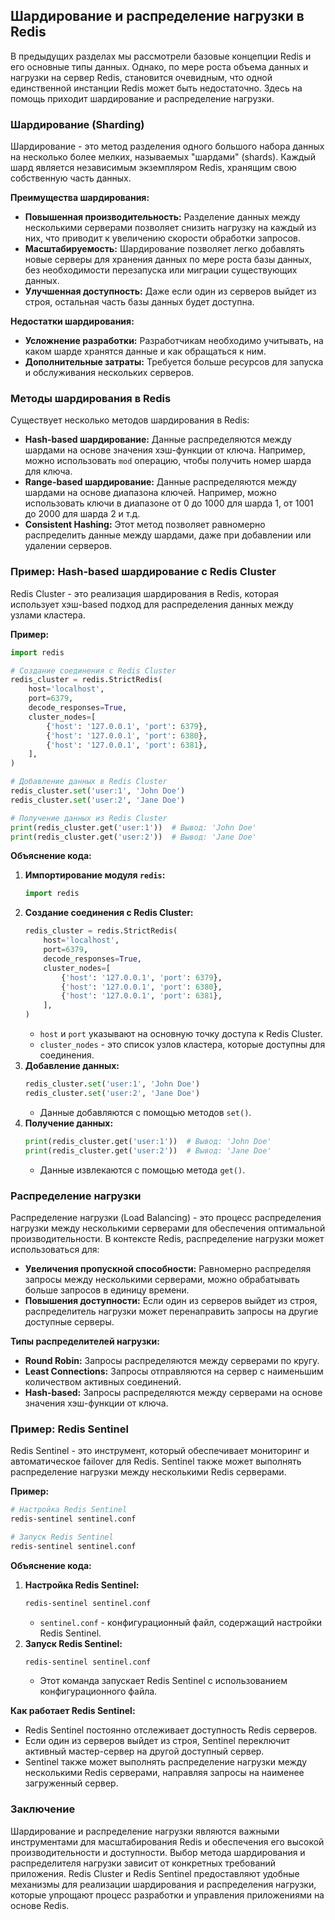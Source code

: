 ## Шардирование и распределение нагрузки в Redis

В предыдущих разделах мы рассмотрели базовые концепции Redis и его основные типы данных. Однако, по мере роста объема данных и нагрузки на сервер Redis, становится очевидным, что одной единственной инстанции Redis может быть недостаточно. Здесь на помощь приходит шардирование и распределение нагрузки.

### Шардирование (Sharding)

Шардирование - это метод разделения одного большого набора данных на несколько более мелких, называемых "шардами" (shards). Каждый шард является независимым экземпляром Redis, хранящим свою собственную часть данных. 

**Преимущества шардирования:**

* **Повышенная производительность:** Разделение данных между несколькими серверами позволяет снизить нагрузку на каждый из них, что приводит к увеличению скорости обработки запросов.
* **Масштабируемость:**  Шардирование позволяет легко добавлять новые серверы для хранения данных по мере роста базы данных, без необходимости перезапуска или миграции существующих данных.
* **Улучшенная доступность:**  Даже если один из серверов выйдет из строя, остальная часть базы данных будет доступна.

**Недостатки шардирования:**

* **Усложнение разработки:**  Разработчикам необходимо учитывать, на каком шарде хранятся данные и как обращаться к ним.
* **Дополнительные затраты:**  Требуется больше ресурсов для запуска и обслуживания нескольких серверов.

###  Методы шардирования в Redis

Существует несколько методов шардирования в Redis:

* **Hash-based шардирование:**  Данные распределяются между шардами на основе значения хэш-функции от ключа. Например, можно использовать `mod` операцию, чтобы получить номер шарда для ключа. 
* **Range-based шардирование:**  Данные распределяются между шардами на основе диапазона ключей. Например, можно использовать ключи в диапазоне от 0 до 1000 для шарда 1, от 1001 до 2000 для шарда 2 и т.д.
* **Consistent Hashing:**  Этот метод позволяет равномерно распределить данные между шардами, даже при добавлении или удалении серверов.

### Пример: Hash-based шардирование с Redis Cluster

Redis Cluster - это реализация шардирования в Redis, которая использует хэш-based подход для распределения данных между узлами кластера. 

**Пример:**

```python
import redis

# Создание соединения с Redis Cluster
redis_cluster = redis.StrictRedis(
    host='localhost',
    port=6379,
    decode_responses=True,
    cluster_nodes=[
        {'host': '127.0.0.1', 'port': 6379},
        {'host': '127.0.0.1', 'port': 6380},
        {'host': '127.0.0.1', 'port': 6381},
    ],
)

# Добавление данных в Redis Cluster
redis_cluster.set('user:1', 'John Doe')
redis_cluster.set('user:2', 'Jane Doe')

# Получение данных из Redis Cluster
print(redis_cluster.get('user:1'))  # Вывод: 'John Doe'
print(redis_cluster.get('user:2'))  # Вывод: 'Jane Doe'
```

**Объяснение кода:**

1.  **Импортирование модуля `redis`:**  
    ```python
    import redis
    ```
2.  **Создание соединения с Redis Cluster:**
    ```python
    redis_cluster = redis.StrictRedis(
        host='localhost',
        port=6379,
        decode_responses=True,
        cluster_nodes=[
            {'host': '127.0.0.1', 'port': 6379},
            {'host': '127.0.0.1', 'port': 6380},
            {'host': '127.0.0.1', 'port': 6381},
        ],
    )
    ```
    *   `host` и `port` указывают на основную точку доступа к Redis Cluster. 
    *   `cluster_nodes` - это список узлов кластера, которые доступны для соединения.
3.  **Добавление данных:**
    ```python
    redis_cluster.set('user:1', 'John Doe')
    redis_cluster.set('user:2', 'Jane Doe')
    ```
    *   Данные добавляются с помощью методов `set()`.
4.  **Получение данных:**
    ```python
    print(redis_cluster.get('user:1'))  # Вывод: 'John Doe'
    print(redis_cluster.get('user:2'))  # Вывод: 'Jane Doe'
    ```
    *   Данные извлекаются с помощью метода `get()`.

###  Распределение нагрузки

Распределение нагрузки (Load Balancing) - это процесс распределения нагрузки между несколькими серверами для обеспечения оптимальной производительности. В контексте Redis, распределение нагрузки может использоваться для:

* **Увеличения пропускной способности:**  Равномерно распределяя запросы между несколькими серверами, можно обрабатывать больше запросов в единицу времени.
* **Повышения доступности:**  Если один из серверов выйдет из строя, распределитель нагрузки может перенаправить запросы на другие доступные серверы.

**Типы распределителей нагрузки:**

* **Round Robin:**  Запросы распределяются между серверами по кругу.
* **Least Connections:**  Запросы отправляются на сервер с наименьшим количеством активных соединений.
* **Hash-based:**  Запросы распределяются между серверами на основе значения хэш-функции от ключа.

###  Пример: Redis Sentinel

Redis Sentinel - это инструмент, который обеспечивает мониторинг и автоматическое failover для Redis. Sentinel также может выполнять распределение нагрузки между несколькими Redis серверами.

**Пример:**

```bash
# Настройка Redis Sentinel
redis-sentinel sentinel.conf

# Запуск Redis Sentinel
redis-sentinel sentinel.conf
```

**Объяснение кода:**

1.  **Настройка Redis Sentinel:**
    ```bash
    redis-sentinel sentinel.conf
    ```
    *   `sentinel.conf` - конфигурационный файл, содержащий настройки Redis Sentinel.
2.  **Запуск Redis Sentinel:**
    ```bash
    redis-sentinel sentinel.conf
    ```
    *   Этот команда запускает Redis Sentinel с использованием конфигурационного файла.

**Как работает Redis Sentinel:**

*   Redis Sentinel постоянно отслеживает доступность Redis серверов.
*   Если один из серверов выйдет из строя, Sentinel переключит активный мастер-сервер на другой доступный сервер.
*   Sentinel также может выполнять распределение нагрузки между несколькими Redis серверами, направляя запросы на наименее загруженный сервер.

###  Заключение

Шардирование и распределение нагрузки являются важными инструментами для масштабирования Redis и обеспечения его высокой производительности и доступности. Выбор метода шардирования и распределителя нагрузки зависит от конкретных требований приложения. Redis Cluster и Redis Sentinel предоставляют удобные механизмы для реализации шардирования и распределения нагрузки, которые упрощают процесс разработки и управления приложениями на основе Redis. 

